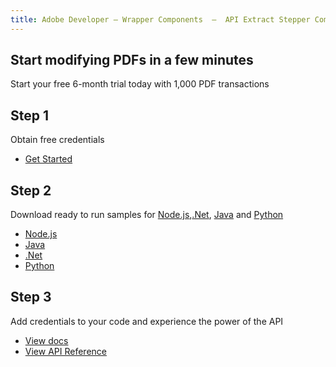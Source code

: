 ```yaml
---
title: Adobe Developer — Wrapper Components  —  API Extract Stepper Component
---
```




<TitleBlock slots="heading, text" theme="lightest" className="titleBlock-align-left"/>

## Start modifying PDFs in a few minutes

Start your free 6-month trial today with 1,000 PDF transactions


<TextBlock slots="heading, text, buttons" width="33%" theme="lightest"  className='align-left horizontal-align'/>

## Step 1

Obtain free credentials

- [Get Started](/src/pages/gettingstarted.md)




<TextBlock slots="heading, text, buttons" width="33%" theme="lightest" className='align-left link'/>

## Step 2

Download ready to run samples for [Node.js](https://adobe.com/go/dcExtract_node_sdk),[.Net](https://github.com/adobe/PDFServices.NET.SDK.Samples), [Java](https://adobe.com/go/dcExtract_java_sdk) and [Python](https://adobe.com/go/dcExtract_python_sdk)

- [Node.js](https://adobe.com/go/dcExtract_node_sdk)
- [Java](https://adobe.com/go/dcExtract_java_sdk)
- [.Net](https://github.com/adobe/PDFServices.NET.SDK.Samples)
- [Python](https://adobe.com/go/dcExtract_python_sdk)




<TextBlock slots="heading, text, buttons" width="33%" theme="lightest" className='align-left' />

## Step 3

Add credentials to your code and experience the power of the API

- [View docs](https://adobe.com/go/dcExtract_overview_doc)
- [View API Reference](https://www.adobe.com/go/dcsdk_APIdocs)
